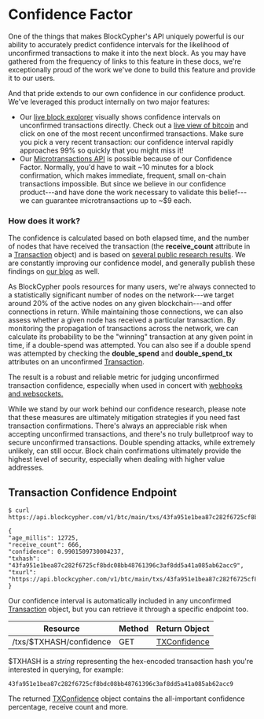# Confidence Factor

One of the things that makes BlockCypher's API uniquely powerful is our ability to accurately predict confidence intervals for the likelihood of unconfirmed transactions to make it into the next block. As you may have gathered from the frequency of links to this feature in these docs, we're exceptionally proud of the work we've done to build this feature and provide it to our users.

And that pride extends to our own confidence in our confidence product. We've leveraged this product internally on two major features:

- Our [live block explorer](https://live.blockcypher.com/) visually shows confidence intervals on unconfirmed transactions directly. Check out a [live view of bitcoin](https://live.blockcypher.com/btc/) and click on one of the most recent unconfirmed transactions. Make sure you pick a very recent transaction: our confidence interval rapidly approaches 99% so quickly that you might miss it!
- Our [Microtransactions API](#microtransactions-api) is possible because of our Confidence Factor. Normally, you'd have to wait ~10 minutes for a block confirmation, which makes immediate, frequent, small on-chain transactions impossible. But since we believe in our confidence product---and have done the work necessary to validate this belief---we can guarantee microtransactions up to ~$9 each.

### How does it work?

The confidence is calculated based on both elapsed time, and the number of nodes that have received the transaction (the **receive_count** attribute in a [Transaction](#transaction) object) and is based on [several public research results](https://eprint.iacr.org/2012/248.pdf). We are constantly improving our confidence model, and generally publish these findings on [our blog](http://blog.blockcypher.com/) as well.

As BlockCypher pools resources for many users, we're always connected to a statistically significant number of nodes on the network---we target around 20% of the active nodes on any given blockchain---and offer connections in return. While maintaining those connections, we can also assess whether a given node has received a particular transaction. By monitoring the propagation of transactions across the network, we can calculate its probability to be the "winning" transaction at any given point in time, if a double-spend was attempted. You can also see if a double spend was attempted by checking the **double_spend** and **double_spend_tx** attributes on an unconfirmed [Transaction](#transaction).

The result is a robust and reliable metric for judging unconfirmed transaction confidence, especially when used in concert with [webhooks and websockets.](#events-&-hooks)

<aside class="notice">
While we stand by our work behind our confidence research, please note that these measures are ultimately mitigation strategies if you need fast transaction confirmations. There's always an appreciable risk when accepting unconfirmed transactions, and there's no truly bulletproof way to secure unconfirmed transactions. Double spending attacks, while extremely unlikely, can still occur. Block chain confirmations ultimately provide the highest level of security, especially when dealing with higher value addresses.
</aside>

## Transaction Confidence Endpoint

```shell
$ curl https://api.blockcypher.com/v1/btc/main/txs/43fa951e1bea87c282f6725cf8bdc08bb48761396c3af8dd5a41a085ab62acc9/confidence

{
"age_millis": 12725,
"receive_count": 666,
"confidence": 0.9901509730004237,
"txhash": "43fa951e1bea87c282f6725cf8bdc08bb48761396c3af8dd5a41a085ab62acc9",
"txurl": "https://api.blockcypher.com/v1/btc/main/txs/43fa951e1bea87c282f6725cf8bdc08bb48761396c3af8dd5a41a085ab62acc9"
}
```

Our confidence interval is automatically included in any unconfirmed [Transaction](#transaction) object, but you can retrieve it through a specific endpoint too.

Resource | Method | Return Object
-------- | ------ | -------------
/txs/$TXHASH/confidence | GET | [TXConfidence](#txconfidence)

$TXHASH is a *string* representing the hex-encoded transaction hash you're interested in querying, for example:

`43fa951e1bea87c282f6725cf8bdc08bb48761396c3af8dd5a41a085ab62acc9`

The returned [TXConfidence](#txconfidence) object contains the all-important confidence percentage, receive count and more.
